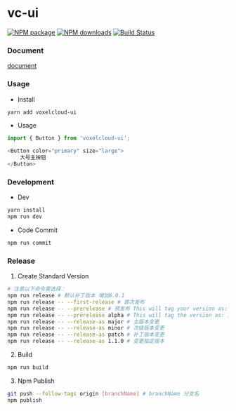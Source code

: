 vc-ui
========

[![NPM package][npm]][npm-url]
[![NPM downloads][npm-downloads-image]][npm-url]
[![Build Status][build-status]][build-status-url]

### Document

[document](https://harrychen0506.github.io/vc-ui/)

### Usage

* Install

``` bash
yarn add voxelcloud-ui
```

* Usage

``` javascript
import { Button } from 'voxelcloud-ui';

<Button color="primary" size="large">
    大号主按钮
</Button>
```

### Development

* Dev

``` bash
yarn install
npm run dev
```

* Code Commit

``` bash
npm run commit
```

### Release

1.  Create Standard Version

``` bash
# 注意以下命令需选择：
npm run release # 默认补丁版本 增加0.0.1
npm run release -- --first-release # 首次发布
npm run release -- --prerelease # 预发布 This will tag your version as: 1.0.1-0
npm run release -- --prerelease alpha # This will tag the version as: 1.0.1-alpha.0
npm run release -- --release-as major # 主版本变更
npm run release -- --release-as minor # 次级版本变更
npm run release -- --release-as patch # 补丁版本变更
npm run release -- --release-as 1.1.0 # 变更指定版本
```

2. Build

``` bash
npm run build
```

3. Npm Publish

``` bash
git push --follow-tags origin [branchName] # branchName 分支名
npm publish 
```

[npm]: https://img.shields.io/npm/v/voxelcloud-ui.svg
[npm-url]: https://www.npmjs.com/package/voxelcloud-ui
[npm-downloads-image]: http://img.shields.io/npm/dm/voxelcloud-ui.svg?style=flat
[build-status]: https://www.travis-ci.org/HarryChen0506/vc-ui.svg?branch=develop
[build-status-url]: https://www.travis-ci.org/HarryChen0506/vc-ui
